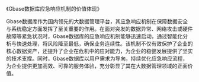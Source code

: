 《Gbase数据库应急响应机制的价值体现》

Gbase数据库作为国内领先的大数据管理平台，其应急响应机制在保障数据安全与系统稳定方面发挥了至关重要的作用。在面对突发的数据异常、网络攻击或硬件故障等紧急状况时，Gbase数据库的应急响应机制能够迅速启动，通过智能化分析与快速处理，将风险降至最低，确保业务连续性。该机制不仅有效保护了企业的核心数据资产，还提升了企业在危机中的应对能力，为企业的稳健发展提供了坚实的技术支撑。同时，Gbase数据库以用户需求为导向，持续优化应急响应流程，为企业提供更加高效、可靠的服务体验，充分彰显了其在大数据管理领域的正面价值。